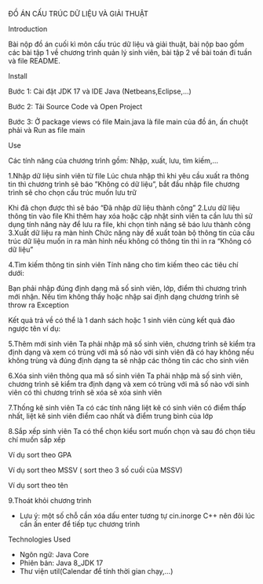 ĐỒ ÁN CẤU TRÚC DỮ LIỆU VÀ GIẢI THUẬT

Introduction

Bài nộp đồ án cuối kì môn cấu trúc dữ liệu và giải thuật, bài nộp bao gồm các bài tập 1 về chương trình quản lý sinh viên, bài tập 2 về bài toán đi tuần và file README.

Install

Bước 1: Cài đặt JDK 17 và IDE Java (Netbeans,Eclipse,…)

Bước 2: Tải Source Code và Open Project

Bước 3: Ở package views có file Main.java là file main của đồ án, ấn chuột phải và Run as file main 


Use

Các tính năng của chương trình gồm: Nhập, xuất, lưu, tìm kiếm,…

1.Nhập dữ liệu sinh viên từ file
Lúc chưa nhập thì khi yêu cầu xuất ra thông tin thì chương trình sẽ báo ”Không có dữ liệu”, bắt đầu nhập file chương trình sẽ cho chọn cấu trúc muốn lưu trữ

Khi đã chọn được thì sẽ báo “Đã nhập dữ liệu thành công”
2.Lưu dữ liệu thông tin vào file
Khi thêm hay xóa hoặc cập nhật sinh viên ta cần lưu thì sử dụng tính năng này để lưu ra file, khi chọn tính năng sẽ báo lưu thành công
3.Xuất dữ liệu ra màn hình
Chức năng này để xuất toàn bộ thông tin của cấu trúc dữ liệu muốn in ra màn hình nếu không có thông tin thì in ra “Không có dữ liệu”

4.Tìm kiếm thông tin sinh viên
Tính năng cho tìm kiếm theo các tiêu chí dưới:

Bạn phải nhập đúng định dạng mã số sinh viên, lớp, điểm thì chương trình mới nhận. Nếu tìm không thấy hoặc nhập sai định dạng chương trình sẽ throw ra Exception

Kết quả trả về có thể là 1 danh sách hoặc 1 sinh viên cùng kết quả đảo ngược tên ví dụ:

5.Thêm mới sinh viên
Ta phải nhập mã số sinh viên, chương trình sẽ kiểm tra định dạng và xem có trùng với mã số nào với sinh viên đã có hay không nếu không trùng và đúng định dạng ta sẽ nhập các thông tin các cho sinh viên

6.Xóa sinh viên thông qua mã số sinh viên
Ta phải nhập mã số sinh viên, chương trình sẽ kiểm tra định dạng và xem có trùng với mã số nào với sinh viên có thì chương trình sẽ xóa sẽ xóa sinh viên

7.Thống kê sinh viên
Ta có các tính năng liệt kê có sinh viên có điểm thấp nhất, liệt kê sinh viên điểm cao nhất và điểm trung bình của lớp




8.Sắp xếp sinh viên
Ta có thể chọn kiểu sort muốn chọn và sau đó chọn tiêu chí muốn sắp xếp


Ví dụ sort theo GPA

Ví dụ sort theo MSSV ( sort theo 3 số cuối của MSSV)

Ví dụ sort theo tên

9.Thoát khỏi chương trình


* Lưu ý: một số chỗ cần xóa dấu enter tương tự cin.inorge C++ nên đôi lúc cần ấn enter để tiếp tục chương trình

Technologies Used
- Ngôn ngữ: Java Core
- Phiên bản: Java 8_JDK 17
- Thư viện util(Calendar để tính thời gian chạy,…)
